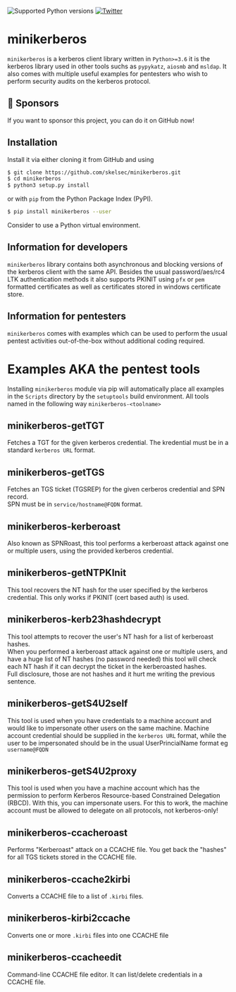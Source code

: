 ![Supported Python versions](https://img.shields.io/badge/python-3.6+-blue.svg) [![Twitter](https://img.shields.io/twitter/follow/skelsec?label=skelsec&style=social)](https://twitter.com/intent/follow?screen_name=skelsec)


# minikerberos
`minikerberos` is a kerberos client library written in `Python>=3.6` it is the kerberos library used in other tools suchs as `pypykatz`, `aiosmb` and `msldap`. It also comes with multiple useful examples for pentesters who wish to perform security audits on the kerberos protocol.  

## :triangular_flag_on_post: Sponsors

If you want to sponsor this project, you can do it on GitHub now!

 
## Installation

Install it via either cloning it from GitHub and using  

```bash
$ git clone https://github.com/skelsec/minikerberos.git
$ cd minikerberos
$ python3 setup.py install
```  
  
or with `pip` from the Python Package Index (PyPI).
  
```bash
$ pip install minikerberos --user
```

Consider to use a Python virtual environment.

## Information for developers
`minikerberos` library contains both asynchronous and blocking versions of the kerberos client with the same API. Besides the usual password/aes/rc4 LTK authentication methods it also supports PKINIT using `pfx` or `pem` formatted certificates as well as certificates stored in windows certificate store. 

## Information for pentesters
`minikerberos` comes with examples which can be used to perform the usual pentest activities out-of-the-box without additional coding required.

# Examples AKA the pentest tools
Installing `minikerberos` module via pip will automatically place all examples in the `Scripts` directory by the `setuptools` build environment. All tools named in the following way `minikerberos-<toolname>`

## minikerberos-getTGT
Fetches a TGT for the given kerberos credential. The kredential must be in a standard `kerberos URL` format.

## minikerberos-getTGS
Fetches an TGS ticket (TGSREP) for the given cerberos credential and SPN record.  
SPN must be in `service/hostname@FQDN` format.

## minikerberos-kerberoast
Also known as SPNRoast, this tool performs a kerberoast attack against one or multiple users, using the provided kerberos credential.

## minikerberos-getNTPKInit
This tool recovers the NT hash for the user specified by the kerberos credential. This only works if PKINIT (cert based auth) is used.

## minikerberos-kerb23hashdecrypt
This tool attempts to recover the user's NT hash for a list of kerberoast hashes.  
When you performed a kerberoast attack against one or multiple users, and have a huge list of NT hashes (no password needed) this tool will check each NT hash if it can decrypt the ticket in the kerberoasted hashes.  
Full disclosure, those are not hashes and it hurt me writing the previous sentence.  

## minikerberos-getS4U2self
This tool is used when you have credentials to a machine account and would like to impersonate other users on the same machine. Machine account credential should be supplied in the `kerberos URL` format, while the user to be impersonated should be in the usual UserPrincialName format eg `username@FQDN`

## minikerberos-getS4U2proxy
This tool is used when you have a machine account which has the permission to perform Kerberos Resource-based Constrained Delegation (RBCD). With this, you can impersonate users. For this to work, the machine account must be allowed to delegate on all protocols, not kerberos-only!

## minikerberos-ccacheroast
Performs "Kerberoast" attack on a CCACHE file. You get back the "hashes" for all TGS tickets stored in the CCACHE file.

## minikerberos-ccache2kirbi
Converts a CCACHE file to a list of `.kirbi` files.


## minikerberos-kirbi2ccache
Converts one or more `.kirbi` files into one CCACHE file

## minikerberos-ccacheedit
Command-line CCACHE file editor. It can list/delete credentials in a CCACHE file.

